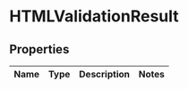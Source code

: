 # HTMLValidationResult
## Properties

Name | Type | Description | Notes
------------ | ------------- | ------------- | -------------


